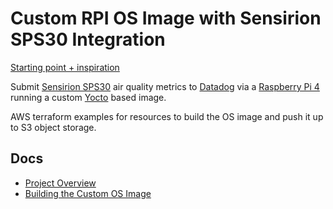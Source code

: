 # Custom RPI OS Image with Sensirion SPS30 Integration

[Starting point + inspiration](https://www.hackster.io/david-gherghita/air-quality-monitor-using-raspberry-pi-4-sps30-and-azure-03cb42#code)

Submit [Sensirion SPS30](https://sensirion.com/products/catalog/SPS30) air quality metrics to [Datadog](https://www.datadoghq.com/) via a [Raspberry Pi 4](https://www.raspberrypi.com/products/raspberry-pi-4-model-b/) running a custom [Yocto](https://www.yoctoproject.org/) based image.


AWS terraform examples for resources to build the OS image and push it up to S3 object storage.

## Docs

- [Project Overview](docs/overview.md)
- [Building the Custom OS Image](docs/os-build..md)


